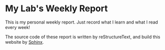 My Lab's Weekly Report
=======================

This is my personal weekly report. Just record what I learn and what I read every week!

The source code of these report is written by reStructureText, and build this website by [Sphinx](http://www.sphinx-doc.org/en/1.4.8/tutorial.html).
